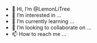 - 👋 Hi, I’m @LemonLiTree
- 👀 I’m interested in ...
- 🌱 I’m currently learning ...
- 💞️ I’m looking to collaborate on ...
- 📫 How to reach me ...

<!---
LemonLiTree/LemonLiTree is a ✨ special ✨ repository because its `README.md` (this file) appears on your GitHub profile.
You can click the Preview link to take a look at your changes.
--->
